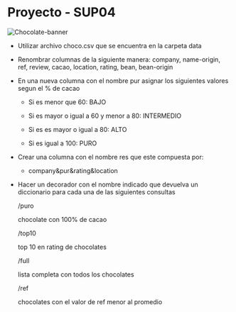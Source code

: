 <h1>Proyecto - SUP04</h1>

![Chocolate-banner](https://raw.githubusercontent.com/olivierifederico/proyecto-sup_04/main/__src/chocolate.jpg)

- Utilizar archivo choco.csv que se encuentra en la carpeta data

- Renombrar columnas de la siguiente manera: company, name-origin, ref, review, cacao, location, rating, bean, bean-origin

- En una nueva columna con el nombre pur asignar los siguientes valores segun el % de cacao

    - Si es menor que 60: BAJO

    - Si es mayor o igual a 60 y menor a 80: INTERMEDIO

    - Si es es mayor o igual a 80: ALTO

    - Si es igual a 100: PURO

- Crear una columna con el nombre res que este compuesta por:

    - company&pur&rating&location


- Hacer un decorador con el nombre indicado que devuelva un diccionario para cada una de las siguientes consultas

    /puro

    chocolate con 100% de cacao


    /top10

    top 10 en rating de chocolates

    /full

    lista completa con todos los chocolates


    /ref

    chocolates con el valor de ref menor al promedio 
